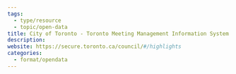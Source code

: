 ```yaml
---
tags:
  - type/resource
  - topic/open-data
title: City of Toronto - Toronto Meeting Management Information System (TMMIS)
description: 
website: https://secure.toronto.ca/council/#/highlights
categories:
  - format/opendata
---
```

